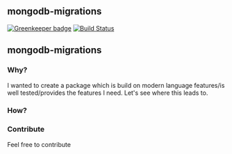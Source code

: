 ## mongodb-migrations
[![Greenkeeper badge](https://badges.greenkeeper.io/sakulstra/mongo-migration.svg)](https://greenkeeper.io/)
[![Build Status](https://travis-ci.com/sakulstra/mongo-migration.svg?branch=master)](https://travis-ci.com/sakulstra/mongo-migration)

## mongodb-migrations

### Why?
I wanted to create a package which is build on modern language features/is well tested/provides the features I need.
Let's see where this leads to.

### How?

### Contribute
Feel free to contribute